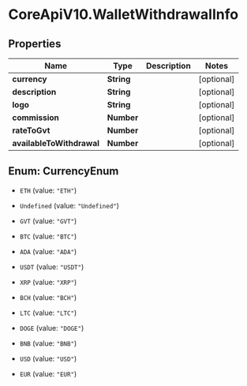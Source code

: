 # CoreApiV10.WalletWithdrawalInfo

## Properties
Name | Type | Description | Notes
------------ | ------------- | ------------- | -------------
**currency** | **String** |  | [optional] 
**description** | **String** |  | [optional] 
**logo** | **String** |  | [optional] 
**commission** | **Number** |  | [optional] 
**rateToGvt** | **Number** |  | [optional] 
**availableToWithdrawal** | **Number** |  | [optional] 


<a name="CurrencyEnum"></a>
## Enum: CurrencyEnum


* `ETH` (value: `"ETH"`)

* `Undefined` (value: `"Undefined"`)

* `GVT` (value: `"GVT"`)

* `BTC` (value: `"BTC"`)

* `ADA` (value: `"ADA"`)

* `USDT` (value: `"USDT"`)

* `XRP` (value: `"XRP"`)

* `BCH` (value: `"BCH"`)

* `LTC` (value: `"LTC"`)

* `DOGE` (value: `"DOGE"`)

* `BNB` (value: `"BNB"`)

* `USD` (value: `"USD"`)

* `EUR` (value: `"EUR"`)




